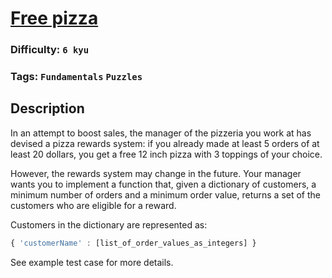 # [Free pizza](https://www.codewars.com/kata/595910299197d929a10005ae)

### Difficulty: `6 kyu`

### Tags: `Fundamentals` `Puzzles`

## Description

In an attempt to boost sales, the manager of the pizzeria you work at has devised a pizza rewards system: if you already made at least 5 orders of at least 20 dollars, you get a free 12 inch pizza with 3 toppings of your choice.

However, the rewards system may change in the future. Your manager wants you to implement a function that, given a dictionary of customers, a minimum number of orders and a minimum order value, returns a set of the customers who are eligible for a reward.

Customers in the dictionary are represented as:

```js
{ 'customerName' : [list_of_order_values_as_integers] }
```

See example test case for more details.

